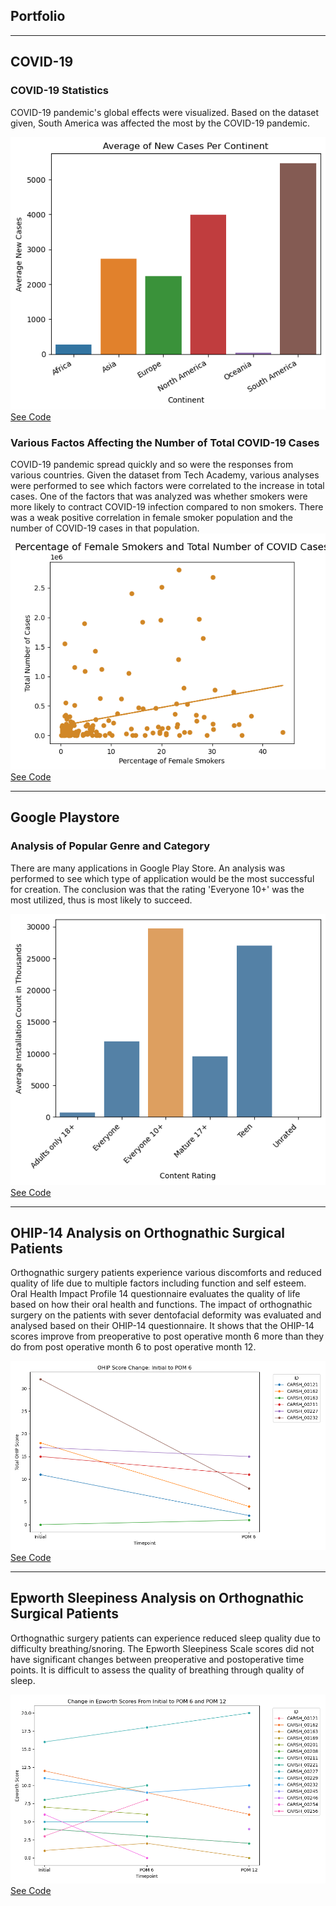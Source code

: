 ## Portfolio

---

## COVID-19

### COVID-19 Statistics
<base target = "_blank">

COVID-19 pandemic's global effects were visualized. Based on the dataset given, South America was affected the most by the COVID-19 pandemic. 

<img src="images/continents.png?raw=true"/>
<br>
<a href="https://github.com/eudorach/ds_codesummary/blob/main/COVID-19stats.md" target="_blank">See Code</a>

### Various Factos Affecting the Number of Total COVID-19 Cases
COVID-19 pandemic spread quickly and so were the responses from various countries. Given the dataset from Tech Academy, various analyses were performed to see which factors were correlated to the increase in total cases. One of the factors that was analyzed was whether smokers were more likely to contract COVID-19 infection compared to non smokers. There was a weak positive correlation in female smoker population and the number of COVID-19 cases in that population.
<img src="images/female smokers and total cases.png?raw=true"/>
<br>
<a href="https://github.com/eudorach/ds_codesummary/blob/main/COVID-19total_cases_correlation.md" target="_blank">See Code</a>

---

## Google Playstore

### Analysis of Popular Genre and Category
There are many applications in Google Play Store. An analysis was performed to see which type of application would be the most successful for creation. The conclusion was that the rating 'Everyone 10+' was the most utilized, thus is most likely to succeed.

<img src="images/content_rating.png?raw=true"/>
<br>
<a href="https://github.com/eudorach/ds_codesummary/blob/main/GPS_installs.md" target="_blank">See Code</a>

---

## OHIP-14 Analysis on Orthognathic Surgical Patients
Orthognathic surgery patients experience various discomforts and reduced quality of life due to multiple factors including function and self esteem. Oral Health Impact Profile 14 questionnaire evaluates the quality of life based on how their oral health and functions. The impact of orthognathic surgery on the patients with sever dentofacial deformity was evaluated and analysed based on their OHIP-14 questionnaire. It shows that the OHIP-14 scores improve from preoperative to post operative month 6 more than they do from post operative month 6 to post operative month 12. 

<img src="images/ohip_score_initial_pom6.png?raw=true"/>
<br>
<a href="https://github.com/eudorach/ds_codesummary/blob/main/ohip_analysis.md" target="_blank">See Code</a>

---

## Epworth Sleepiness Analysis on Orthognathic Surgical Patients
Orthognathic surgery patients can experience reduced sleep quality due to difficulty breathing/snoring. The Epworth Sleepiness Scale scores did not have significant changes between preoperative and postoperative time points. It is difficult to assess the quality of breathing through quality of sleep.

<img src="images/epworth_initial_pom6_pom12.png?raw=true"/>
<br>
<a href="https://github.com/eudorach/ds_codesummary/blob/main/epworth.md" target="_blank">See Code</a>

